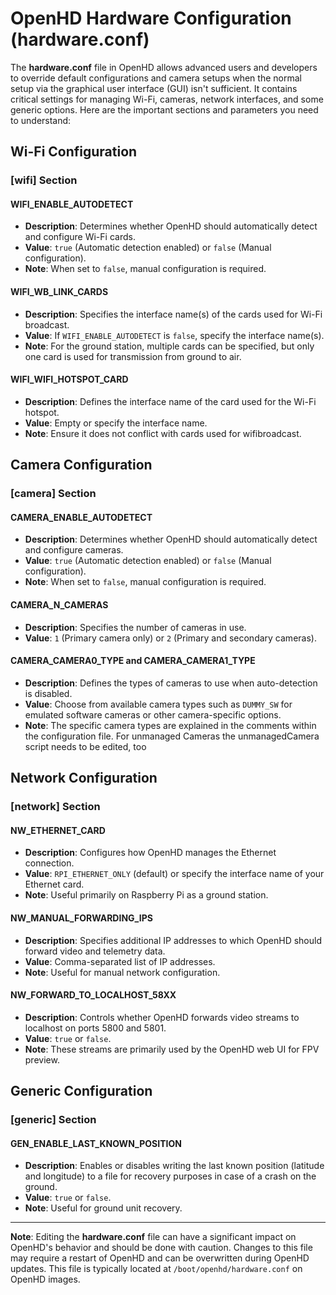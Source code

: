 # OpenHD Hardware Configuration (hardware.conf)

The **hardware.conf** file in OpenHD allows advanced users and developers to override default configurations and camera setups when the normal setup via the graphical user interface (GUI) isn't sufficient. It contains critical settings for managing Wi-Fi, cameras, network interfaces, and some generic options. Here are the important sections and parameters you need to understand:

## Wi-Fi Configuration

### [wifi] Section

#### WIFI_ENABLE_AUTODETECT
- **Description**: Determines whether OpenHD should automatically detect and configure Wi-Fi cards.
- **Value**: `true` (Automatic detection enabled) or `false` (Manual configuration).
- **Note**: When set to `false`, manual configuration is required.

#### WIFI_WB_LINK_CARDS
- **Description**: Specifies the interface name(s) of the cards used for Wi-Fi broadcast.
- **Value**: If `WIFI_ENABLE_AUTODETECT` is `false`, specify the interface name(s).
- **Note**: For the ground station, multiple cards can be specified, but only one card is used for transmission from ground to air.

#### WIFI_WIFI_HOTSPOT_CARD
- **Description**: Defines the interface name of the card used for the Wi-Fi hotspot.
- **Value**: Empty or specify the interface name.
- **Note**: Ensure it does not conflict with cards used for wifibroadcast.

## Camera Configuration

### [camera] Section

#### CAMERA_ENABLE_AUTODETECT
- **Description**: Determines whether OpenHD should automatically detect and configure cameras.
- **Value**: `true` (Automatic detection enabled) or `false` (Manual configuration).
- **Note**: When set to `false`, manual configuration is required.

#### CAMERA_N_CAMERAS
- **Description**: Specifies the number of cameras in use.
- **Value**: `1` (Primary camera only) or `2` (Primary and secondary cameras).

#### CAMERA_CAMERA0_TYPE and CAMERA_CAMERA1_TYPE
- **Description**: Defines the types of cameras to use when auto-detection is disabled.
- **Value**: Choose from available camera types such as `DUMMY_SW` for emulated software cameras or other camera-specific options.
- **Note**: The specific camera types are explained in the comments within the configuration file. For unmanaged Cameras the unmanagedCamera script needs to be edited, too
## Network Configuration

### [network] Section

#### NW_ETHERNET_CARD
- **Description**: Configures how OpenHD manages the Ethernet connection.
- **Value**: `RPI_ETHERNET_ONLY` (default) or specify the interface name of your Ethernet card.
- **Note**: Useful primarily on Raspberry Pi as a ground station.

#### NW_MANUAL_FORWARDING_IPS
- **Description**: Specifies additional IP addresses to which OpenHD should forward video and telemetry data.
- **Value**: Comma-separated list of IP addresses.
- **Note**: Useful for manual network configuration.

#### NW_FORWARD_TO_LOCALHOST_58XX
- **Description**: Controls whether OpenHD forwards video streams to localhost on ports 5800 and 5801.
- **Value**: `true` or `false`.
- **Note**: These streams are primarily used by the OpenHD web UI for FPV preview.

## Generic Configuration

### [generic] Section

#### GEN_ENABLE_LAST_KNOWN_POSITION
- **Description**: Enables or disables writing the last known position (latitude and longitude) to a file for recovery purposes in case of a crash on the ground.
- **Value**: `true` or `false`.
- **Note**: Useful for ground unit recovery.

---

**Note**: Editing the **hardware.conf** file can have a significant impact on OpenHD's behavior and should be done with caution. Changes to this file may require a restart of OpenHD and can be overwritten during OpenHD updates. This file is typically located at `/boot/openhd/hardware.conf` on OpenHD images.

